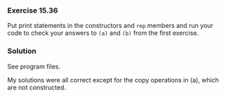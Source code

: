 ### Exercise 15.36

Put print statements in the constructors and `rep` members and run your code to
check your answers to `(a)` and `(b)` from the first exercise.

### Solution

See program files.

My solutions were all correct except for the copy operations in (a), which are
not constructed.
